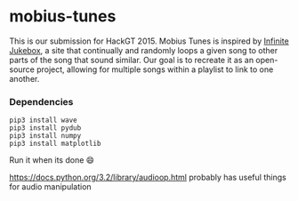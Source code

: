 # mobius-tunes
This is our submission for HackGT 2015. Mobius Tunes is inspired by [Infinite Jukebox](infinitejuke.com), a site that continually and randomly loops a given song to other parts of the song that sound similar. Our goal is to recreate it as an open-source project, allowing for multiple songs within a playlist to link to one another.
 
### Dependencies
```
pip3 install wave
pip3 install pydub
pip3 install numpy
pip3 install matplotlib
```

Run it when its done :smile:

https://docs.python.org/3.2/library/audioop.html probably has useful things for audio manipulation

